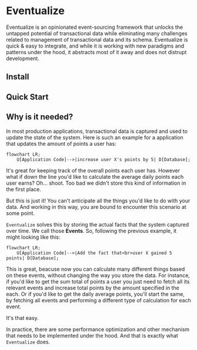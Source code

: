 # Eventualize

Eventualize is an opinionated event-sourcing framework that unlocks the untapped potential of transactional data while eliminating many challenges related to management of transactional data and its schema.
Eventualize is quick & easy to integrate, and while it is working with new paradigms and patterns under the hood, it abstracts most of it away and does not distrupt development.

## Install

## Quick Start

## Why is it needed?
In most production applications, transactional data is captured and used to update the state of the system.
Here is such an example for a application that updates the amount of points a user has:
```mermaid
flowchart LR;
    U[Application Code]-->|increase user X's points by 5| D[Database];
```

It's great for keeping track of the overall points each user has.
However what if down the line you'd like to calculate the average daily points each user earns?
Oh... shoot. Too bad we didn't store this kind of information in the first place.

But this is just it!
You can't anticipate all the things you'd like to do with your data.
And working in this way, you are bound to encounter this scenario at some point.

`Eventualize` solves this by storing the actual facts that the system captured over time. We call those **Events**. So, following the previous example, it might looking like this:

```mermaid
flowchart LR;
    U[Application Code]-->|Add the fact that<br>user X gained 5 points| D[Database];
```
This is great, beacuse now you can calculate many different things based on these events, without changing the way you store the data.
For instance, if you'd like to get the sum total of points a user you just need to fetch all its relevant events and increase total points by the amount specified in the each.
Or if you'd like to get the daily average points, you'll start the same, by fetching all events and performing a different type of calculation for each event.

It's that easy.

In practice, there are some performance optimization and other mechanism that needs to be implemented under the hood. And that is exactly what `Eventualize` does.
